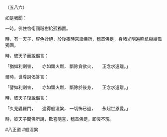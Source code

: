 （五八六）

如是我聞：

一時，佛住舍衛國祇樹給孤獨園。

時，有一天子，容色妙絕，於後夜時來詣佛所，稽首佛足，身諸光明遍照祇樹給孤獨園。

時，彼天子而說偈言：

「猶如利劍害，　　亦如頭火燃，
斷除貪欲火，　　正念求遠離。」

爾時，世尊說偈答言：

「譬如利劍害，　　亦如頭火燃，
斷除於後身，　　正念求遠離。」

時，彼天子復說偈言：

「久見婆羅門，　　逮得般涅槃，
一切怖已過，　　永超世恩愛。」

時，彼天子聞佛所說，歡喜隨喜，稽首佛足，即沒不現。



#八正道
#般涅槃
